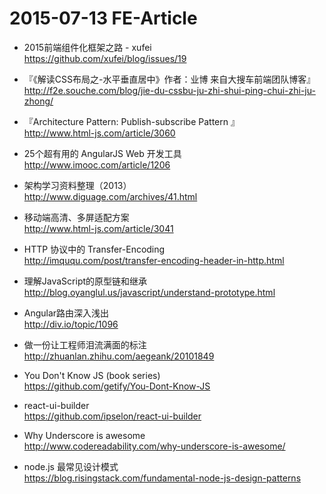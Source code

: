 # 2015-07-13 FE-Article

*  2015前端组件化框架之路 - xufei   
https://github.com/xufei/blog/issues/19

*  『《解读CSS布局之-水平垂直居中》作者：业博 来自大搜车前端团队博客』  
http://f2e.souche.com/blog/jie-du-cssbu-ju-zhi-shui-ping-chui-zhi-ju-zhong/

*  『Architecture Pattern: Publish-subscribe Pattern 』  
http://www.html-js.com/article/3060

*  25个超有用的 AngularJS Web 开发工具   
http://www.imooc.com/article/1206

*  架构学习资料整理（2013）  
http://www.diguage.com/archives/41.html

*   移动端高清、多屏适配方案  
http://www.html-js.com/article/3041

*  HTTP 协议中的 Transfer-Encoding   
http://imququ.com/post/transfer-encoding-header-in-http.html

*  理解JavaScript的原型链和继承  
http://blog.oyanglul.us/javascript/understand-prototype.html

*  Angular路由深入浅出   
http://div.io/topic/1096

*  做一份让工程师泪流满面的标注  
http://zhuanlan.zhihu.com/aegeank/20101849

*  You Don't Know JS (book series)   
https://github.com/getify/You-Dont-Know-JS 

*  react-ui-builder  
https://github.com/ipselon/react-ui-builder

*  Why Underscore is awesome  
http://www.codereadability.com/why-underscore-is-awesome/

*  node.js 最常见设计模式  
https://blog.risingstack.com/fundamental-node-js-design-patterns
